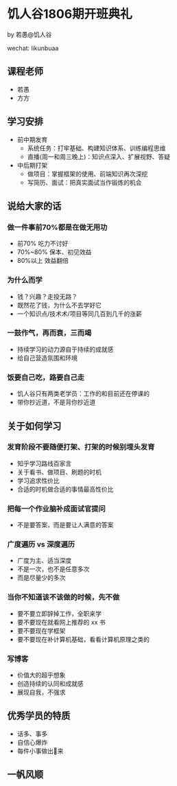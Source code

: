 # 饥人谷1806期开班典礼
by 若愚@饥人谷

wechat: likunbuaa

## 课程老师
- 若愚
- 方方

## 学习安排
- 前中期发育
  - 系统任务：打牢基础、构建知识体系、训练编程思维
  - 直播(周一和周三晚上)：知识点深入、扩展视野、答疑
- 中后期打架
  - 做项目：掌握框架的使用、前端知识再次深挖
  - 写简历、面试：把真实面试当作锻炼的机会
  
 ## 说给大家的话
 ### 做一件事前70%都是在做无用功
- 前70% 吃力不讨好
- 70%~80% 保本、初见效益
- 80%以上 效益翻倍

### 为什么而学
- 钱？兴趣？走投无路？
- 既然花了钱，为什么不去学好它
- 一个知识点/技术术/项目等同几百到几千的涨薪

### 一鼓作气，再而衰，三而竭
- 持续学习的动力源自于持续的成就感
- 给自己营造氛围和环境

### 饭要自己吃，路要自己走
- 饥人谷只有两类老学员：工作的和目前还在停课的
- 带你抄近道，不是背你抄近道


## 关于如何学习
### 发育阶段不要随便打架、打架的时候别埋头发育
- 知乎学习路线百家言
- 关于看书、做项目、刷题的时机
- 学习追求性价比
- 合适的时机做合适的事情最高性价比

### 把每一个作业脑补成面试官提问
- 不是要答案，而是要让人满意的答案

### 广度遍历 vs 深度遍历
- 广度为主、适当深度
- 不是一次，也不是任意多次
- 而是尽量少的多次


### 当你不知道该不该做的时候，先不做
- 要不要立即辞掉工作，全职来学
- 要不要现在就看网上推荐的 xx 书
- 要不要现在学框架
- 要不要现在补计算机基础，看看计算机原理之类的

### 写博客
- 价值大的超乎想象
- 创造持续的认同和成就感
- 展现自我，不强求

## 优秀学员的特质
- 话多、事多
- 自信心爆炸
- 每件小事做出🌺来

## 一帆风顺






  

